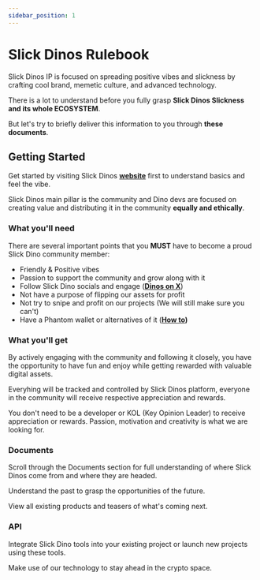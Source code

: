 ```yaml
---
sidebar_position: 1
---
```


# Slick Dinos Rulebook

Slick Dinos IP is focused on spreading positive vibes and slickness by crafting cool brand, memetic culture, and advanced technology.

There is a lot to understand before you fully grasp **Slick Dinos Slickness and its whole ECOSYSTEM**.

But let's try to briefly deliver this information to you through **these documents**.

## Getting Started

Get started by visiting Slick Dinos **[website](https://slickdinos.com)** first to understand basics and feel the vibe.

Slick Dinos main pillar is the community and Dino devs are focused on creating value and distributing it in the community **equally and ethically**.

### What you'll need

There are several important points that you **MUST** have to become a proud Slick Dino community member:
- Friendly & Positive vibes
- Passion to support the community and grow along with it
- Follow Slick Dino socials and engage (**[Dinos on X](https://slickdinos.com)**)
- Not have a purpose of flipping our assets for profit
- Not try to snipe and profit on our projects (We will still make sure you can't)
- Have a Phantom wallet or alternatives of it (**[How to](https://phantom.com/learn/guides/how-to-create-a-new-wallet))**

### What you'll get

By actively engaging with the community and following it closely, you have the opportunity to have fun and enjoy while getting rewarded with valuable digital assets.

Everyhing will be tracked and controlled by Slick Dinos platform, everyone in the community will receive respective appreciation and rewards.

You don't need to be a developer or KOL (Key Opinion Leader) to receive appreciation or rewards. Passion, motivation and creativity is what we are looking for.


### Documents

Scroll through the Documents section for full understanding of where Slick Dinos come from and where they are headed.

Understand the past to grasp the opportunities of the future.

View all existing products and teasers of what's coming next. 

### API

Integrate Slick Dino tools into your existing project or launch new projects using these tools.

Make use of our technology to stay ahead in the crypto space.
